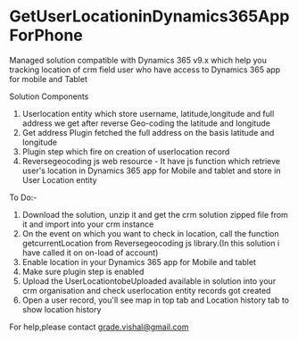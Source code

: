 # GetUserLocationinDynamics365AppForPhone
Managed solution compatible with Dynamics 365 v9.x which help you tracking location of crm field user who have access to Dynamics 365 app for mobile and Tablet

Solution Components
1. Userlocation entity which store username, latitude,longitude and full address we get after reverse Geo-coding the latitude and longitude
2. Get address Plugin fetched the full address on the basis latitude and longitude
3. Plugin step which fire on creation of userlocation record
4. Reversegeocoding js web resource - It have js function which retrieve user's location in Dynamics 365 app for Mobile and tablet and store in User Location entity

To Do:-
1. Download the solution, unzip it and get the crm solution zipped file from it and import into your crm instance
2. On the event on which you want to check in location, call the function getcurrentLocation from Reversegeocoding js library.(In this solution i have called it on on-load of account) 
3. Enable location in your  Dynamics 365 app for Mobile and tablet
4. Make sure plugin step is enabled
5. Upload the UserLocationtobeUploaded available in solution into your crm organisation and check userlocation entity records got created
6. Open a user record, you'll see map in top tab and Location history tab to show location history

For help,please contact grade.vishal@gmail.com

